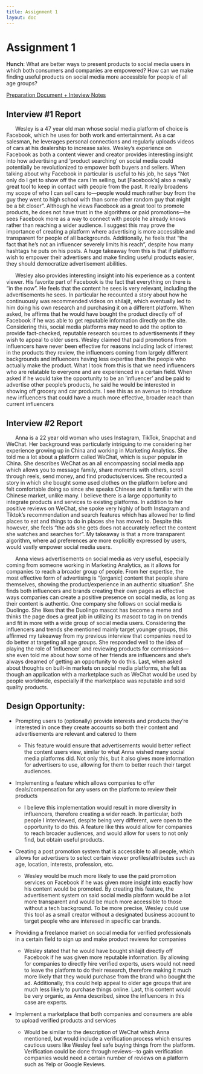 ```yaml
---
title: Assignment 1
layout: doc
---
```


# Assignment 1

**Hunch**: What are better ways to present products to social media users in which both consumers and companies are empowered? How can we make finding useful products on social media more accessible for people of all age groups?

[Preparation Document + Inteview Notes](https://docs.google.com/document/d/1HVQrfAX4ifVLdqAaDHBYrx9T23Yq2gZDW4XKaFYid9g/edit?usp=sharing)

## **Interview #1 Report**

&nbsp;&nbsp;&nbsp;&nbsp;&nbsp;&nbsp;Wesley is a 47 year old man whose social media platform of choice is Facebook, which he uses for both work and entertainment. As a car salesman, he leverages personal connections and regularly uploads videos of cars at his dealership to increase sales. Wesley’s experience on Facebook as both a content viewer and creator provides interesting insight into how advertising and ‘product searching’ on social media could potentially be revolutionized to empower both buyers and sellers. When talking about why Facebook in particular is useful to his job, he says “Not only do I get to show off the cars I’m selling, but \[Facebook’s\] also a really great tool to keep in contact with people from the past. It really broadens my scope of who I can sell cars to—people would much rather buy from the guy they went to high school with than some other random guy that might be a bit closer”. Although he views Facebook as a great tool to promote products, he does not have trust in the algorithms or paid promotions—he sees Facebook more as a way to connect with people he already knows rather than reaching a wider audience. I suggest this may prove the importance of creating a platform where advertising is more accessible and transparent for people of all backgrounds. Additionally, he feels that “the fact that he’s not an influencer severely limits his reach”, despite how many hashtags he puts on his posts. A huge takeaway from this is that if platforms wish to empower their advertisers and make finding useful products easier, they should democratize advertisement abilities.

&nbsp;&nbsp;&nbsp;&nbsp;&nbsp;&nbsp;Wesley also provides interesting insight into his experience as a content viewer. His favorite part of Facebook is the fact that everything on there is “in the now”. He feels that the content he sees is very relevant, including the advertisements he sees. In particular he recounted a story about how he continuously was recommended videos on shilajit, which eventually led to him doing his own research and purchasing it on a different platform. When asked, he affirms that he would have bought the product directly off of Facebook if he was able to get reputable information directly on the site. Considering this, social media platforms may need to add the option to provide fact-checked, reputable research sources to advertisements if they wish to appeal to older users. Wesley claimed that paid promotions from influencers have never been effective for reasons including lack of interest in the products they review, the influencers coming from largely different backgrounds and influencers having less expertise than the people who actually make the product. What I took from this is that we need influencers who are relatable to everyone and are experienced in a certain field. When asked if he would take the opportunity to be an ‘influencer’ and be paid to advertise other people’s products, he said he would be interested in showing off grocery and car products. I see this as an avenue to introduce new influencers that could have a much more effective, broader reach than current influencers


## **Interview #2 Report**


&nbsp;&nbsp;&nbsp;&nbsp;&nbsp;&nbsp;Anna is a 22 year old woman who uses Instagram, TikTok, Snapchat and WeChat. Her background was particularly intriguing to me considering her experience growing up in China and working in Marketing Analytics. She told me a lot about a platform called WeChat, which is super popular in China. She describes WeChat as an all encompassing social media app which allows you to message family, share moments with others, scroll through reels, send money, and find products/services. She recounted a story in which she bought some used clothes on the platform before and felt comfortable doing so since she speaks Chinese and is familiar with the Chinese market, unlike many. I believe there is a large opportunity to integrate products and services to existing platforms. In addition to her positive reviews on WeChat, she spoke very highly of both Instagram and Tiktok’s recommendation and search features which has allowed her to find places to eat and things to do in places she has moved to. Despite this however, she feels “the ads she gets does not accurately reflect the content she watches and searches for”. My takeaway is that a more transparent algorithm, where ad preferences are more explicitly expressed by users, would vastly empower social media users. 

&nbsp;&nbsp;&nbsp;&nbsp;&nbsp;&nbsp;Anna views advertisements on social media as very useful, especially coming from someone working in Marketing Analytics, as it allows for companies to reach a broader group of people. From her expertise, the most effective form of advertising is “\[organic\] content that people share themselves, showing the product/experience in an authentic situation”. She finds both influencers and brands creating their own pages as effective ways companies can create a positive presence on social media, as long as their content is authentic. One company she follows on social media is Duolingo. She likes that the Duolingo mascot has become a meme and thinks the page does a great job in utilizing its mascot to tag in on trends and fit in more with a wide group of social media users. Considering the influencers and trends she mentioned mainly target younger groups, this affirmed my takeaway from my previous interview that companies need to do better at targeting all age groups. She responded well to the idea of playing the role of ‘influencer’ and reviewing products for commissions—she even told me about how some of her friends are influencers and she’s always dreamed of getting an opportunity to do this. Last, when asked about thoughts on built-in markets on social media platforms, she felt as though an application with a marketplace such as WeChat would be used by people worldwide, especially if the marketplace was reputable and sold quality products. 



## **Design Opportunity:**

- Prompting users to (optionally) provide interests and products they’re interested in once they create accounts so both their content and advertisements are relevant and catered to them
    
    - This feature would ensure that advertisements would better reflect the content users view, similar to what Anna wished many social media platforms did. Not only this, but it also gives more information for advertisers to use, allowing for them to better reach their target audiences.

- Implementing a feature which allows companies to offer deals/compensation for any users on the platform to review their products

    - I believe this implementation would result in more diversity in influencers, therefore creating a wider reach. In particular, both people I interviewed, despite being very different, were open to the opportunity to do this. A feature like this would allow for companies to reach broader audiences, and would allow for users to not only find, but obtain useful products.

- Creating a post promotion system that is accessible to all people, which allows for advertisers to select certain viewer profiles/attributes such as age, location, interests, profession, etc.

    - Wesley would be much more likely to use the paid promotion services on Facebook if he was given more insight into exactly how his content would be promoted. By creating this feature, the advertisement system on said social media platform would be a lot more transparent and would be much more accessible to those without a tech background. To be more precise, Wesley could use this tool as a small creator without a designated business account to target people who are interesed in specific car brands.

- Providing a freelance market on social media for verified professionals in a certain field to sign up and make product reviews for companies

    - Wesley stated that he would have bought shilajit directly off Facebook if he was given more reputable information. By allowing for companies to directly hire verified experts, users would not need to leave the platform to do their research, therefore making it much more likely that they would purchase from the brand who bought the ad. Additionally, this could help appeal to older age groups that are much less likely to purchase things online. Last, this content would be very organic, as Anna described, since the influencers in this case are experts.

- Implement a marketplace that both companies and consumers are able to upload verified products and services 
    - Would be similar to the description of WeChat which Anna mentioned, but would include a verification process which ensures cautious users like Wesley feel safe buying things from the platform. Verification could be done through reviews--to gain verification companies would need a certain number of reviews on a platform such as Yelp or Google Reviews.
